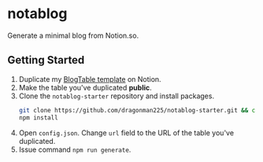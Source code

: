 # notablog

Generate a minimal blog from Notion.so.

## Getting Started

1. Duplicate my [BlogTable template](https://www.notion.so/937c97eb6efb47f5864dc7fa66bbe88a?v=7076048baf9842238b74342f6b491c5b) on Notion.
2. Make the table you've duplicated **public**.
3. Clone the `notablog-starter` repository and install packages.
   ```bash
   git clone https://github.com/dragonman225/notablog-starter.git && cd $_
   npm install
   ```
4. Open `config.json`. Change `url` field to the URL of the table you've duplicated.
5. Issue command `npm run generate`.
